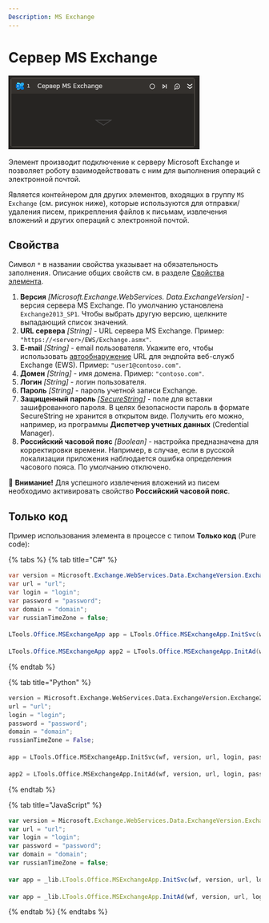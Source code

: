 ```yaml
---
Description: MS Exchange
---
```


# Сервер MS Exchange

![](../../../../.gitbook/assets1/studio-linux-elements-basic/attach-exchange-activity.png)

Элемент производит подключение к серверу Microsoft Exchange и позволяет роботу взаимодействовать с ним для выполнения операций с электронной почтой.

Является контейнером для других элементов, входящих в группу `MS Exchange` (см. рисунок ниже), которые используются для отправки/удаления писем, прикрепления файлов к письмам, извлечения вложений и других операций с электронной почтой.

## Свойства
Символ `*` в названии свойства указывает на обязательность заполнения. Описание общих свойств см. в разделе [Свойства элемента](https://docs.primo-rpa.ru/primo-rpa/primo-studio/process/elements#svoistva-elementa).

1. **Версия** *[Microsoft.Exchange.WebServices. Data.ExchangeVersion]* - версия сервера MS Exchange. По умолчанию установлена `Exchange2013_SP1`. Чтобы выбрать другую версию, щелкните выпадающий список значений.
2. **URL сервера** *[String]* - URL сервера MS Exchange. Пример: `"https://<server>/EWS/Exchange.asmx"`.
3. **E-mail** *[String]* - email пользователя. Укажите его, чтобы использовать [автообнаружение](https://learn.microsoft.com/ru-ru/exchange/architecture/client-access/autodiscover?view=exchserver-2019&viewFallbackFrom=exchserver-2013) URL для эндпойта веб-служб Exchange (EWS). Пример: `"user1@contoso.com"`.
4. **Домен** *[String]* - имя домена. Пример: `"contoso.com"`.
5. **Логин** *[String]* - логин пользователя.
6. **Пароль** *[String]* - пароль учетной записи Exchange.
7. **Защищенный пароль** *[[SecureString](https://learn.microsoft.com/ru-ru/dotnet/api/system.security.securestring?view=net-8.0&viewFallbackFrom=netcore-4.6.1)]* - поле для вставки зашифрованного пароля. В целях безопасности пароль в формате SecureString не хранится в открытом виде. Получить его можно, например, из программы **Диспетчер учетных данных** (Credential Manager).
8. **Российский часовой пояс** *[Boolean]* - настройка предназначена для корректировки времени. Например, в случае, если в русской локализации приложения наблюдается ошибка определения часового пояса. По умолчанию отключено.

:small_orange_diamond: **Внимание!** Для успешного извлечения вложений из писем необходимо активировать свойство **Российский часовой пояс**.

## Только код
Пример использования элемента в процессе с типом **Только код** (Pure code):

{% tabs %}
{% tab title="C#" %}
```csharp
var version = Microsoft.Exchange.WebServices.Data.ExchangeVersion.Exchange2010;
var url = "url";
var login = "login";
var password = "password";
var domain = "domain";
var russianTimeZone = false;

LTools.Office.MSExchangeApp app = LTools.Office.MSExchangeApp.InitSvc(wf, version, url, login, password, domain, russianTimeZone);

LTools.Office.MSExchangeApp app2 = LTools.Office.MSExchangeApp.InitAd(wf, version, url, login, password, domain, russianTimeZone);
```
{% endtab %}

{% tab title="Python" %}
```python
version = Microsoft.Exchange.WebServices.Data.ExchangeVersion.Exchange2010;
url = "url";
login = "login";
password = "password";
domain = "domain";
russianTimeZone = False;

app = LTools.Office.MSExchangeApp.InitSvc(wf, version, url, login, password, domain, russianTimeZone);

app2 = LTools.Office.MSExchangeApp.InitAd(wf, version, url, login, password, domain, russianTimeZone);
```
{% endtab %}

{% tab title="JavaScript" %}
```javascript
var version = Microsoft.Exchange.WebServices.Data.ExchangeVersion.Exchange2010;
var url = "url";
var login = "login";
var password = "password";
var domain = "domain";
var russianTimeZone = false;

var app = _lib.LTools.Office.MSExchangeApp.InitSvc(wf, version, url, login, password, domain, russianTimeZone);

var app = _lib.LTools.Office.MSExchangeApp.InitAd(wf, version, url, login, password, domain, russianTimeZone);
```
{% endtab %}
{% endtabs %}
